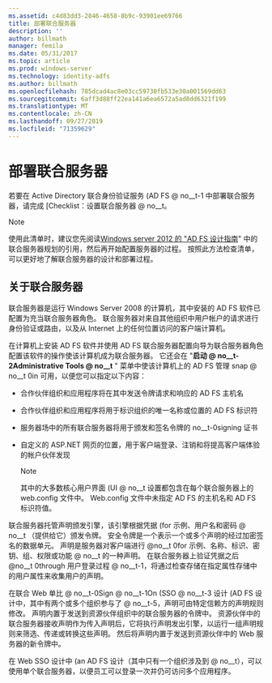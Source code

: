 ```yaml
---
ms.assetid: c4d83dd3-2846-4658-8b9c-93901ee69766
title: 部署联合服务器
description: ''
author: billmath
manager: femila
ms.date: 05/31/2017
ms.topic: article
ms.prod: windows-server
ms.technology: identity-adfs
ms.author: billmath
ms.openlocfilehash: 785dcad4ac8e03cc59730fb533e30a001569dd63
ms.sourcegitcommit: 6aff3d88ff22ea141a6ea6572a5ad8dd6321f199
ms.translationtype: MT
ms.contentlocale: zh-CN
ms.lasthandoff: 09/27/2019
ms.locfileid: "71359629"
---
```

# <a name="deploying-federation-servers"></a>部署联合服务器

若要在 Active Directory 联合身份验证服务 \(AD FS @ no__t-1 中部署联合服务器，请完成 [Checklist：设置联合服务器 @ no__t。  
  
> [!NOTE]  
> 使用此清单时，建议您先阅读[Windows server 2012 的 "AD FS 设计指南](https://technet.microsoft.com/library/dd807036.aspx)" 中的联合服务器规划的引用，然后再开始配置服务器的过程。 按照此方法检查清单，可以更好地了解联合服务器的设计和部署过程。  
  
## <a name="about-federation-servers"></a>关于联合服务器  
联合服务器是运行 Windows Server 2008 的计算机，其中安装的 AD FS 软件已配置为充当联合服务器角色。 联合服务器对来自其他组织中用户帐户的请求进行身份验证或路由，以及从 Internet 上的任何位置访问的客户端计算机。  
  
在计算机上安装 AD FS 软件并使用 AD FS 联合服务器配置向导为联合服务器角色配置该软件的操作使该计算机成为联合服务器。 它还会在 "**启动 @ no__t-2Administrative Tools @ no__t** " 菜单中使该计算机上的 AD FS 管理 snap @ no__t 0in 可用，以便您可以指定以下内容：  
  
-   合作伙伴组织和应用程序将在其中发送令牌请求和响应的 AD FS 主机名  
  
-   合作伙伴组织和应用程序将用于标识组织的唯一名称或位置的 AD FS 标识符  
  
-   服务器场中的所有联合服务器将用于颁发和签名令牌的 no__t-0signing 证书  
  
-   自定义的 ASP.NET 网页的位置，用于客户端登录、注销和将提高客户端体验的帐户伙伴发现  
  
    > [!NOTE]  
    > 其中的大多数核心用户界面 \(UI @ no__t 设置都包含在每个联合服务器上的 web.config 文件中。 Web.config 文件中未指定 AD FS 的主机名和 AD FS 标识符值。  
  
联合服务器托管声明颁发引擎，该引擎根据凭据 \(for 示例、用户名和密码 @ no__t （提供给它）颁发令牌。 安全令牌是一个表示一个或多个声明的经过加密签名的数据单元。 声明是服务器对客户端进行 @no__t 0for 示例、名称、标识、密钥、组、权限或功能 @ no__t 的一种声明。 在联合服务器上验证凭据之后 @no__t 0through 用户登录过程 @ no__t-1，将通过检查存储在指定属性存储中的用户属性来收集用户的声明。  
  
在联合 Web 单比 @ no__t-0Sign @ no__t-1On \(SSO @ no__t-3 设计 \(AD FS 设计中，其中有两个或多个组织参与了 @ no__t-5，声明可由特定信赖方的声明规则修改。 声明内置于发送到资源伙伴组织中的联合服务器的令牌中。 资源伙伴中的联合服务器接收声明作为传入声明后，它将执行声明发出引擎，以运行一组声明规则来筛选、传递或转换这些声明。 然后将声明内置于发送到资源伙伴中的 Web 服务器的新令牌中。  
  
在 Web SSO 设计中 \(an AD FS 设计（其中只有一个组织涉及到 @ no__t），可以使用单个联合服务器，以便员工可以登录一次并仍可访问多个应用程序。  
  
